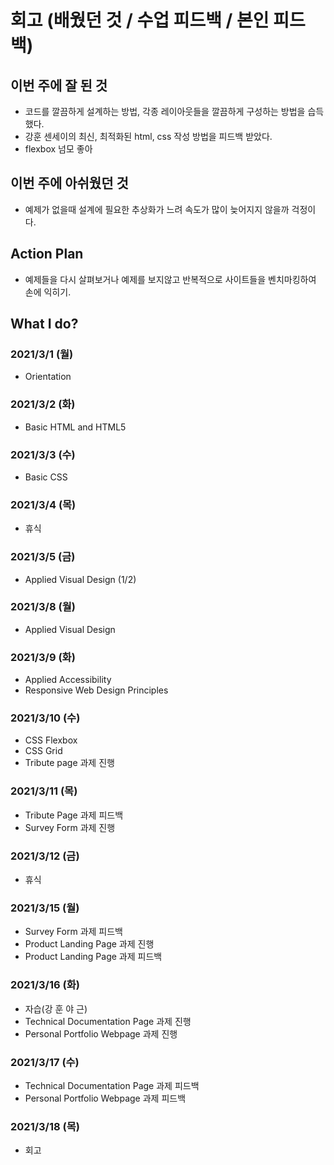 # 회고 (배웠던 것 / 수업 피드백 / 본인 피드백)

## 이번 주에 잘 된 것

- 코드를 깔끔하게 설계하는 방법, 각종 레이아웃들을 깔끔하게 구성하는 방법을 습득했다.
- 강훈 센세이의 최신, 최적화된 html, css 작성 방법을 피드백 받았다.
- flexbox 넘모 좋아

## 이번 주에 아쉬웠던 것

- 예제가 없을때 설계에 필요한 추상화가 느려 속도가 많이 늦어지지 않을까 걱정이다.

## Action Plan

- 예제들을 다시 살펴보거나 예제를 보지않고 반복적으로 사이트들을 벤치마킹하여 손에 익히기.

## What I do?

### 2021/3/1 (월)
- Orientation
### 2021/3/2 (화)
- Basic HTML and HTML5
### 2021/3/3 (수)
- Basic CSS
### 2021/3/4 (목)
- 휴식
### 2021/3/5 (금)
- Applied Visual Design (1/2)
### 2021/3/8 (월)
- Applied Visual Design
### 2021/3/9 (화)
- Applied Accessibility
- Responsive Web Design Principles
### 2021/3/10 (수)
- CSS Flexbox
- CSS Grid
- Tribute page 과제 진행
### 2021/3/11 (목)
- Tribute Page 과제 피드백
- Survey Form 과제 진행
### 2021/3/12 (금)
- 휴식
### 2021/3/15 (월)
- Survey Form 과제 피드백
- Product Landing Page 과제 진행
- Product Landing Page 과제 피드백
### 2021/3/16 (화)
- 자습(강 훈 야 근)
- Technical Documentation Page 과제 진행
- Personal Portfolio Webpage 과제 진행
### 2021/3/17 (수)
- Technical Documentation Page 과제 피드백
- Personal Portfolio Webpage 과제 피드백
### 2021/3/18 (목)
- 회고
